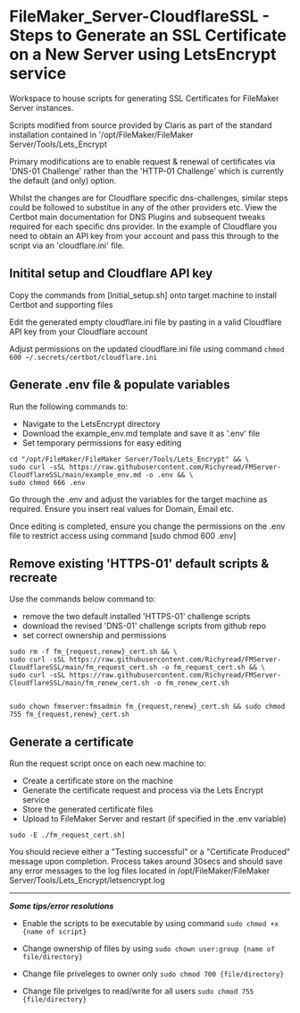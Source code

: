 # FileMaker_Server-CloudflareSSL - Steps to Generate an SSL Certificate on a New Server using LetsEncrypt service

Workspace to house scripts for generating SSL Certificates for FileMaker Server instances.

Scripts modified from source provided by Claris as part of the standard installation contained in '/opt/FileMaker/FileMaker Server/Tools/Lets_Encrypt

Primary modifications are to enable request & renewal of certificates via 'DNS-01 Challenge' rather than the 'HTTP-01 Challenge' which is currently the default (and only) option.

Whilst the changes are for Cloudflare specific dns-challenges, similar steps could be followed to substitue in any of the other providers etc. View the Certbot main documentation for DNS Plugins and subsequent tweaks required for each specific dns provider. In the example of Cloudflare you need to obtain an API key from your account and pass this through to the script via an 'cloudflare.ini' file.

## Initital setup and Cloudflare API key ##

Copy the commands from [Initial_setup.sh] onto target machine to install Certbot and supporting files

Edit the generated empty cloudflare.ini file by pasting in a valid Cloudflare API key from your Cloudflare account

Adjust permissions on the updated cloudflare.ini file using command ``` chmod 600 ~/.secrets/certbot/cloudflare.ini ```

## Generate .env file & populate variables ##

Run the following commands to:
 - Navigate to the LetsEncrypt directory
 - Download the example_env.md template and save it as '.env' file
 - Set temporary permissions for easy editing

```
cd "/opt/FileMaker/FileMaker Server/Tools/Lets_Encrypt" && \
sudo curl -sSL https://raw.githubusercontent.com/Richyread/FMServer-CloudflareSSL/main/example_env.md -o .env && \
sudo chmod 666 .env
```

Go through the .env and adjust the variables for the target machine as required. Ensure you insert real values for Domain, Email etc.

Once editing is completed, ensure you change the permissions on the .env file to restrict access using command [sudo chmod 600 .env]

## Remove existing 'HTTPS-01' default scripts & recreate ##

Use the commands below command to:
  - remove the two default installed 'HTTPS-01' challenge scripts
  - download the revised 'DNS-01' challenge scripts from github repo
  - set correct ownership and permissions

```
sudo rm -f fm_{request,renew}_cert.sh && \
sudo curl -sSL https://raw.githubusercontent.com/Richyread/FMServer-CloudflareSSL/main/fm_request_cert.sh -o fm_request_cert.sh && \
sudo curl -sSL https://raw.githubusercontent.com/Richyread/FMServer-CloudflareSSL/main/fm_renew_cert.sh -o fm_renew_cert.sh
    
```

```
sudo chown fmserver:fmsadmin fm_{request,renew}_cert.sh && sudo chmod 755 fm_{request,renew}_cert.sh

```    
## Generate a certificate ##

Run the request script once on each new machine to:
 - Create a certificate store on the machine
 - Generate the certificate request and process via the Lets Encrypt service
 - Store the generated certificate files
 - Upload to FileMaker Server and restart (if specified in the .env variable)

```
sudo -E ./fm_request_cert.sh]
```


You should recieve either a "Testing successful" or a "Certificate Produced" message upon completion. Process takes around 30secs and should save any error messages to the log files located in /opt/FileMaker/FileMaker Server/Tools/Lets_Encrypt/letsencrypt.log


---------------------------------

***Some tips/error resolutions***
  
- Enable the scripts to be executable by using command ``` sudo chmod +x {name of script} ```

- Change ownership of files by using ``` sudo chown user:group {name of file/directory} ```

- Change file priveleges to owner only ``` sudo chmod 700 {file/directory} ```

- Change file privelges to read/write for all users ``` sudo chmod 755 {file/directory} ```
